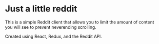 # Just a little reddit

This is a simple Reddit client that allows you to limit the amount of content you will see to prevent neverending scrolling.

Created using React, Redux, and the Reddit API.
